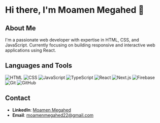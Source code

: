 # Hi there, I'm Moamen Megahed 👋

## About Me
I'm a passionate web developer with expertise in HTML, CSS, and JavaScript. Currently focusing on building responsive and interactive web applications using React.
## Languages and Tools

![HTML](https://img.shields.io/badge/HTML-5-orange?style=flat-square&logo=html5&logoColor=white)
![CSS](https://img.shields.io/badge/CSS-3-blue?style=flat-square&logo=css3&logoColor=white)
![JavaScript](https://img.shields.io/badge/JavaScript-ES6-yellow?style=flat-square&logo=javascript&logoColor=white)
![TypeScript](https://img.shields.io/badge/TypeScript-4.0-blue?style=flat-square&logo=typescript&logoColor=white)
![React](https://img.shields.io/badge/React-16.13-blue?style=flat-square&logo=react&logoColor=white)
![Next.js](https://img.shields.io/badge/Next.js-10.1-black?style=flat-square&logo=next.js&logoColor=white)
![Firebase](https://img.shields.io/badge/Firebase-7.14-yellow?style=flat-square&logo=firebase&logoColor=white)
![Git](https://img.shields.io/badge/Git-2.27.0-orange?style=flat-square&logo=git&logoColor=white)
![GitHub](https://img.shields.io/badge/GitHub-100%25-%2304A6A4?style=flat-square&logo=github&logoColor=white)


## Contact
- **LinkedIn**: [Moamen Megahed](https://www.linkedin.com/in/moamen-megahed/)
- **Email**: moamenmegahed22@gmail.com
